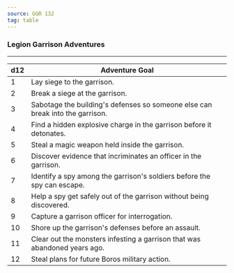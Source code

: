 ```yaml
---
source: GGR 132
tag: table
---
```


### Legion Garrison Adventures
---
|d12|Adventure Goal|
|----|------------|
|1|Lay siege to the garrison.|
|2|Break a siege at the garrison.|
|3|Sabotage the building's defenses so someone else can break into the garrison.|
|4|Find a hidden explosive charge in the garrison before it detonates.|
|5|Steal a magic weapon held inside the garrison.|
|6|Discover evidence that incriminates an officer in the garrison.|
|7|Identify a spy among the garrison's soldiers before the spy can escape.|
|8|Help a spy get safely out of the garrison without being discovered.|
|9|Capture a garrison officer for interrogation.|
|10|Shore up the garrison's defenses before an assault.|
|11|Clear out the monsters infesting a garrison that was abandoned years ago.|
|12|Steal plans for future Boros military action.|
